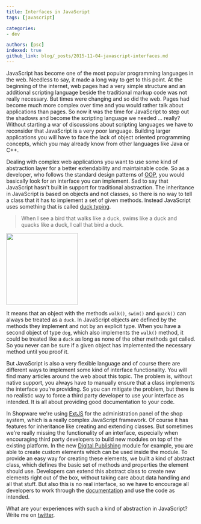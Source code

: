 ```yaml
---
title: Interfaces in JavaScript
tags: [javascript]

categories:
- dev

authors: [psc]
indexed: true
github_link: blog/_posts/2015-11-04-javascript-interfaces.md
---
```


JavaScript has become one of the most popular programming languages in the web. Needless to say, it made a long way to get to this point. At the beginning of the internet, web pages had a very simple structure and an additional scripting language beside the traditional markup code was not really necessary. But times were changing and so did the web. Pages had become much more complex over time and you would rather talk about applications than pages. So now it was the time for JavaScript to step out the shadows and become the scripting language we needed ... really? Without starting a war of discussions about scripting languages we have to reconsider that JavaScript is a very poor language. Building larger applications you will have to face the lack of object oriented programming concepts, which you may already know from other languages like Java or C++.

Dealing with complex web applications you want to use some kind of abstraction layer for a better extendability and maintainable code. So as a developer, who follows the standard design patterns of <a href="https://en.wikipedia.org/wiki/Object-oriented_programming" target="_blank">OOP</a>, you would basically look for an interface you can implement. Sad to say that JavaScript hasn't built in support for traditional abstraction. The inheritance in JavaScript is based on objects and not classes, so there is no way to tell a class that it has to implement a set of given methods. Instead JavaScript uses something that is called <a href="https://en.wikipedia.org/wiki/Duck_typing" target="_blank">duck typing</a>.

> When I see a bird that walks like a duck, swims like a duck and quacks like a duck, I call that bird a duck.

<img src="/blog/img/dog_quack.jpg" style="width: 190px;" class="is-float-right" />

It means that an object with the methods `walk()`, `swim()` and `quack()` can always be treated as a `duck`. In JavaScript objects are defined by the methods they implement and not by an explicit type. When you have a second object of type `dog`, which also implements the `walk()` method, it could be treated like a `duck` as long as none of the other methods get called. So you never can be sure if a given object has implemented the necessary method until you proof it.

But JavaScript is also a very flexible language and of course there are different ways to implement some kind of interface functionality. You will find many articles around the web about this topic. The problem is, without native support, you always have to manually ensure that a class implements the interface you're providing. So you can mitigate the problem, but there is no realistic way to force a third party developer to use your interface as intended. It is all about providing good documentation to your code.

In Shopware we're using <a href="https://www.sencha.com/products/extjs/" target="_blank">ExtJS</a> for the administration panel of the shop system, which is a really complex JavaScript framework. Of course it has features for inheritance like creating and extending classes. But sometimes we're really missing the functionality of an interface, especially when encouraging third party developers to build new modules on top of the existing platform. In the new <a href="https://en.shopware.com/shopware-5-series-digital-publishing/" target="_blank">Digital Publishing</a> module for example, you are able to create custom elements which can be used inside the module. To provide an easy way for creating these elements, we built a kind of abstract class, which defines the basic set of methods and properties the element should use. Developers can extend this abstract class to create new elements right out of the box, without taking care about data handling and all that stuff. But also this is no real interface, so we have to encourage all developers to work through the <a href="https://developers.shopware.com/developers-guide/digital-publishing-elements/" target="_blank">documentation</a> and use the code as intended.

What are your experiences with such a kind of abstraction in JavaScript? Write me on <a href="https://twitter.com/PhilSchuch" target="_blanK">twitter</a>.